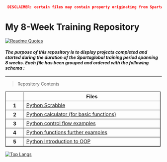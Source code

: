 
```json

 DISCLAIMER: certain files may contain property originating from SpartaGlobal

```







# My 8-Week Training Repository



[![Readme Quotes](https://quotes-github-readme.vercel.app/api?type=horizontal&theme=dracula&quote=Sparta%20Global%20is%20on%20a%20mission%20to%20help%20organisations%20invest%20in%20diverse%20emerging%20talent%2C%20closing%20the%20digital%20skills%20gap%20and%20adding%20significant%20social%20value%20through%20its%20quality%2C%20flexible%2C%20and%20sustainable%20technology%20HTD%20model.&author=SpartaGlobal
)](https://api.github.com/repos/LaurenG123/ExampleSparta/contents/README.md)


#### *The purpose of this repository is to display projects completed and started during the duration of the Spartaglobal training period spanning 8 weeks. Each file has been grouped and ordered with the following schema :*




***
>Repository Contents
<table border="1" cellpadding="1" cellspacing="1" style="width:500px">
	<thead>
		<tr>
			<th scope="col" style="width:43px">&nbsp;</th>
			<th scope="col" style="width:443px">Files</th>
		</tr>
	</thead>
	<tbody>
		<tr>
			<th scope="row" style="width:43px">1</th>
			<td style="width:443px"><a href="https://github.com/LaurenG123/Sparta-Repository/blob/main/1:python_scrabble">Python Scrabble</a>
</td>
		</tr>
		<tr>
			<th scope="row" style="width:43px">2</th>
			<td style="width:443px"><a href="https://github.com/LaurenG123/Sparta-Repository/blob/main/2:python_calculator">Python calculator (for basic functions)</a></td>
		</tr>
		<tr>
			<th scope="row" style="width:43px">3</th>
			<td style="width:443px"><a href="https://github.com/LaurenG123/Sparta-Repository/blob/main/3:control_flow_exercises">Python control flow examples</td>
		</tr>
		<tr>
			<th scope="row" style="width:43px">4</th>
			<td style="width:443px"><a href="https://github.com/LaurenG123/Sparta-Repository/blob/main/4:functions">Python functions further examples</td>
		</tr>
		<tr>
			<th scope="row" style="width:43px">5</th>
			<td style="width:443px"><a href="https://github.com/LaurenG123/Sparta-Repository/blob/main/5:OOP_python">Python Introduction to OOP</td>
		</tr>
	</tbody>
</table>



[![Top Langs](https://github-readme-stats.vercel.app/api/top-langs/?username=LaurenG123&theme=dracula)](https://github.com/LaurenG123/Training-stats)
